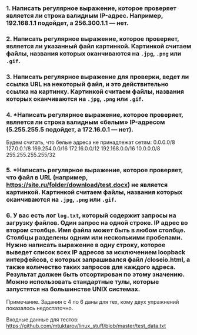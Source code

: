 ### 1. Написать регулярное выражение, которое проверяет является ли строка валидным IP-адрес. Например, 192.168.1.1 подойдет, а 256.300.1.1 — нет.
### 2. Написать регулярное выражение, которое проверяет, является ли указанный файл картинкой. Картинкой считаем файлы, названия которых оканчиваются на `.jpg`, `.png` или `.gif`.
### 3. Написать регулярное выражение для проверки, ведет ли ссылка URL на некоторый файл, и это действительно ссылка на картинку. Картинкой считаем файлы, названия которых оканчиваются на `.jpg`, `.png` или `.gif`.
### 4. *Написать регулярное выражение, которое проверяет, является ли строка валидным «белым» IP-адресом (5.255.255.5 подойдет, а 172.16.0.1 — нет).
Будем считать, что белые адреса не принадлежат сетям:
0.0.0.0/8
127.0.0.1/8
169.254.0.0/16
172.16.0.0/12
192.168.0.0/16
10.0.0.0/8
255.255.255.255/32

### 5. *Написать регулярное выражение, которое проверяет, что файл в URL (например, https://site.ru/folder/download/test.docx) не является картинкой. Картинкой считаем файлы, названия которых оканчиваются на `.jpg`, `.png` или `.gif`.

### 6. У вас есть лог `log.txt`, который содержит запросы на загрузку файлов. Один запрос на одной строке. IP адрес во втором столбце. Имя файла может быть в любом столбце. Столбцы разделены одним или несколькими пробелами. Нужно написать выражение в одну строку, которое выведет список всех IP адресов за исключением loopback интерфейсов, с которых запрашивался файл /closeio.html, а также количество таких запросов для каждого адреса. Результат должен быть отсортирован по этому значению. Можно использовать стандартные тулы, которые запустятся на большинстве UNIX системах.

Примечание. Задания с 4 по 6  даны для тех, кому двух упражнений показалось недостаточно.

Входные данные для тестов: https://github.com/mtuktarov/linux_stuff/blob/master/test_data.txt

